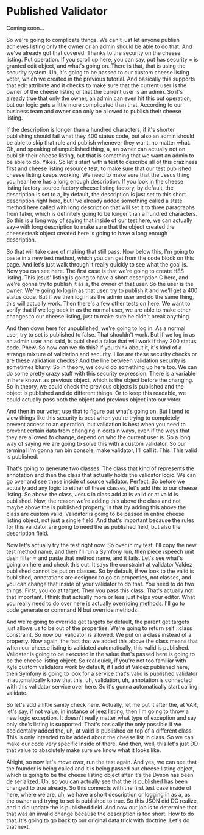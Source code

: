 # Published Validator

Coming soon...

So we're going to complicate things. We can't just let anyone publish achieves
listing only the owner or an admin should be able to do that. And we've already got
that covered. Thanks to the security on the cheese listing. Put operation. If you
scroll up here, you can say, put has security = is granted edit object, and what's
going on. There is that, that is using the security system. Uh, it's going to be
passed to our custom cheese listing voter, which we created in the previous tutorial.
And basically this supports that edit attribute and it checks to make sure that the
current user is the owner of the cheese listing or that the current user is an admin.
So it's already true that only the owner, an admin can even hit this put operation,
but our logic gets a little more complicated than that. According to our business
team and owner can only be allowed to publish their cheese listing.

If the description is longer than a hundred characters, if it's shorter publishing
should fail what they 400 status code, but also an admin should be able to skip that
rule and publish whenever they want, no matter what. Oh, and speaking of unpublished
thing, a, an owner can actually not on publish their cheese listing, but that is
something that we want an admin to be able to do. Yikes. So let's start with a test
to describe all of this craziness first and cheese listing resource test, to make
sure that our test published cheese listing keeps working. We need to make sure that
the Jesus thing you hear here has a long enough description. If you look in the
cheese listing factory source factory cheese listing factory, by default, the
description is set to a, by default, the description is just set to this short
description right here, but I've already added something called a state method here
called with long description that will set it to three paragraphs from faker, which
is definitely going to be longer than a hundred characters. So this is a long way of
saying that inside of our test here, we can actually say->with long description to
make sure that the object created the cheesesteak object created here is going to
have a long enough description.

So that will take care of making that still pass. Now below this, I'm going to paste
in a new test method, which you can get from the code block on this page. And let's
just walk through it really quickly to see what the goal is. Now you can see here.
The first case is that we're going to create HES listing. This jesus' listing is
going to have a short description C here, and we're gonna try to publish it as a, the
owner of that user. So the user is the owner. We're going to log in as that user, try
to publish it and we'll get a 400 status code. But if we then log in as the admin
user and do the same thing, this will actually work. Then there's a few other tests
on here. We want to verify that if we log back in as the normal user, we are able to
make other changes to our cheese listing, just to make sure he didn't break anything.

And then down here for unpublished, we're going to log in. As a normal user, try to
set is published to false. That shouldn't work. But if we log in as an admin user and
said, is published a false that will work if they 200 status code. Phew. So how can
we do this? If you think about it, it's kind of a strange mixture of validation and
security. Like are these security checks or are these validation checks? And the line
between validation security is sometimes blurry. So in theory, we could do something
up here too. We can do some pretty crazy stuff with this security expression. There
is a variable in here known as previous object, which is the object before the
changing. So in theory, we could check the previous objects is published and the
object is published and do different things. Or to keep this readable, we could
actually pass both the object and previous object into our voter.

And then in our voter, use that to figure out what's going on. But I tend to view
things like this security is best when you're trying to completely prevent access to
an operation, but validation is best when you need to prevent certain data from
changing in certain ways, even if the ways that they are allowed to change, depend on
who the current user is. So a long way of saying we are going to solve this with a
custom validator. So our terminal I'm gonna run bin console, make validator, I'll
call it. This. This valid is published.

That's going to generate two classes. The class that kind of represents the
annotation and then the class that actually holds the validator logic. We can go over
and see these inside of source validator. Perfect. So before we actually add any
logic to either of these classes, let's add this to our cheese listing. So above the
class, Jesus in class add at is valid or at valid is published. Now, the reason we're
adding this above the class and not maybe above the is published property, is that by
adding this above the class are custom valid. Validator is going to be passed in
entire cheese listing object, not just a single field. And that's important because
the rules for this validator are going to need the as published field, but also the
description field.

Now let's actually try the test right now. So over in my test, I'll copy the new test
method name, and then I'll run a Symfony run, then piece /speech unit dash filter =
and paste that method name, and it fails. Let's see what's going on here and check
this out. It says the constraint at validator Valdez published cannot be put on
classes. So by default, if we look to the valid is published, annotations are
designed to go on properties, not classes, and you can change that inside of your
validator to do that. You need to do two things. First, you do at target. Then you
pass this class. That's actually not that important. I think that actually more or
less just helps your editor. What you really need to do over here is actually
overriding methods. I'll go to code generate or command N but override methods.

And we're going to override get targets by default, the parent get targets just
allows us to be out of the properties. We're going to return self ::class constraint.
So now our validator is allowed. We put on a class instead of a property. Now again,
the fact that we added this above the class means that when our cheese listing is
validated automatically, this valid is published. Validater is going to be executed
in the value that's passed here is going to be the cheese listing object. So real
quick, if you're not too familiar with Kyle custom validators work by default, if I
add at Valdez published here, then Symfony is going to look for a service that's
valid is published validator in automatically know that this, uh, validation, uh,
annotation is connected with this validator service over here. So it's gonna
automatically start calling validate.

So let's add a little sanity check here. Actually, let me put it after the, at VAR,
let's say, if not value, in instance of jeez listing, then I'm going to throw a new
logic exception. It doesn't really matter what type of exception and say only she's
listing is supported. That's basically the only possible if we accidentally added
the, uh, at valid is published on top of a different class. This is only intended to
be added about the cheese list in class. So we can make our code very specific inside
of there. And then, well, this let's just DD that value to absolutely make sure we
know what it looks like.

Alright, so now let's move over, run the test again. And yes, we can see that the
founder is being called and it is being passed our cheese listing object, which is
going to be the cheese listing object after it's the Dyson has been de serialized.
Uh, so you can actually see that the is published has been changed to true already.
So this connects with the first test case inside of here, where we are, uh, we have a
short description or logging in as a, as the owner and trying to set is published to
true. So this JSON did DC realize, and it did update the is published field. And now
our job is to determine that that was an invalid change because the description is
too short. How to do that. It's going to go back to our original data trick with
doctrine. Let's do that next.

